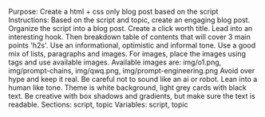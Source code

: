 Purpose: Create a html + css only blog post based on the script
Instructions:
    Based on the script and topic, create an engaging blog post.
    Organize the script into a blog post.
    Create a click worth title.
    Lead into an interesting hook.
    Then breakdown table of contents that will cover 3 main points 'h2s'.
    Use an informational, optimistic and informal tone.
    Use a good mix of lists, paragraphs and images.
    For images, place the images using <img> tags and use available images.
    Available images are: img/o1.png, img/prompt-chains, img/qwq.png, img/prompt-engineering.png
    Avoid over hype and keep it real. 
    Be careful not to sound like an ai or robot. Lean into a human like tone.
    Theme is white background, light grey cards with black text. Be creative with box shadows and gradients, but make sure the text is readable.
Sections: script, topic
Variables: script, topic

